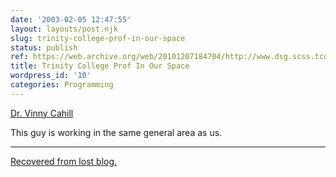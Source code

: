 ```yaml
---
date: '2003-02-05 12:47:55'
layout: layouts/post.njk
slug: trinity-college-prof-in-our-space
status: publish
ref: https://web.archive.org/web/20101207184704/http://www.dsg.scss.tcd.ie/~vjcahill/
title: Trinity College Prof In Our Space
wordpress_id: '10'
categories: Programming
---
```


[Dr. Vinny Cahill](https://web.archive.org/web/20101207184704/http://www.dsg.scss.tcd.ie/~vjcahill/)

This guy is working in the same general area as us.


* * *


[Recovered from lost blog.](http://www.google.com/search?q=cache:http://www.obrain.com/Eamonn/archives/000064.html)
